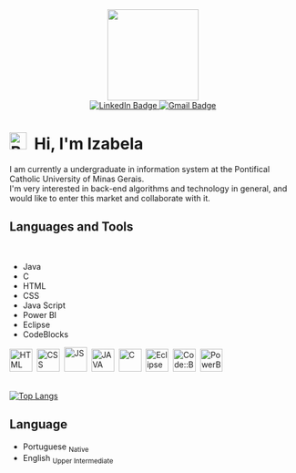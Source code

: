 
<div id="header" align="center">
  <img src="https://media.giphy.com/media/zijzKcHeOfP72RCers/giphy.gif" width="160"/>
</div>
<div id="badges" align="center">
      <a href="https://www.linkedin.com/in/izabela-cec%C3%ADlia-652a85219">
        <img src="https://img.shields.io/badge/LinkedIN-blue?style=for-the-badge&logo=linkedin&logoColor=white" alt="LinkedIn Badge"/>
      </a>
      <a href="mailto:izabelacecilia275@gmail.com" >
        <img src="https://img.shields.io/badge/Gmail-white?style=for-the-badge&logo=gmail&logoColor=red" alt="Gmail Badge"/>
      </a>
</div>
<div id="badges" align="center">
      <img src="https://komarev.com/ghpvc/?username=your-github-icecilia007&style=flat-square&color=lightgrey" alt=""/>
</div>

#   <img src="https://cdn-icons-png.flaticon.com/512/206/206597.png" title="Nacionalidade" alt="Brazil" width="30" height="30"/>&nbsp; **Hi**, I'm Izabela

  I am currently a undergraduate in information system at the Pontifical Catholic University of Minas Gerais.<br>I'm very interested in back-end algorithms and technology in general, and would like to enter this market and collaborate with it.

## Languages and Tools

<br>

- Java
- C
- HTML
- CSS
- Java Script
- Power BI
- Eclipse
- CodeBlocks

<div  id="tools">
  <img src="https://cdn-icons-png.flaticon.com/512/186/186320.png" title="HTML" alt="HTML" width="40" height="40"/>&nbsp;
  <img src="https://cdn-icons-png.flaticon.com/512/136/136527.png" title="CSS" alt="CSS" width="40" height="40"/>&nbsp;
  <img src="https://cdn-icons-png.flaticon.com/512/2306/2306122.png" title="JS" alt="JS" width="40" height="43"/>&nbsp;
  <img src="https://cdn-icons-png.flaticon.com/512/5968/5968282.png" title="JAVA" alt="JAVA" width="40" height="40"/>&nbsp;
  <img src="https://cdn-icons-png.flaticon.com/512/3665/3665923.png" title="C" alt="C" width="40" height="40"/>&nbsp;
  <img src="https://cdn.icon-icons.com/icons2/1381/PNG/512/eclipse_94656.png" title="Eclipse IDE" alt="Eclipse IDE" width="40" height="40"/>&nbsp;
  <img src="https://cdn.icon-icons.com/icons2/1508/PNG/512/codeblocks_104542.png" title="Code::Blocks" alt="Code::Blocks" width="40" height="40"/>&nbsp;
  <img src="https://github.com/microsoft/PowerBI-Icons/blob/main/PNG/Power-BI.png" title="PowerBi" alt="PowerBi" width="39" height="40"/>&nbsp;
</div>

<br>

[![Top Langs](https://github-readme-stats.vercel.app/api/top-langs/?username=icecilia007&layout=compact&theme=tokyonight)](https://github.com/anuraghazra/github-readme-stats)

## Language
- Portuguese 	<sub> Native </sub>
- English 	<sub> Upper Intermediate </sub>

